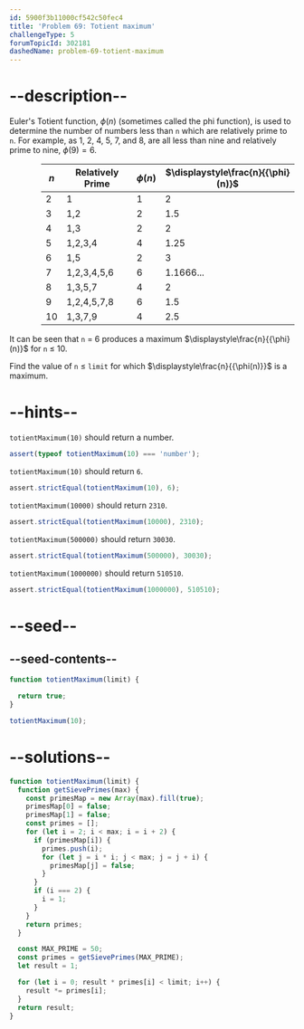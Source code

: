 ```yaml
---
id: 5900f3b11000cf542c50fec4
title: 'Problem 69: Totient maximum'
challengeType: 5
forumTopicId: 302181
dashedName: problem-69-totient-maximum
---
```


# --description--

Euler's Totient function, ${\phi}(n)$ (sometimes called the phi function), is used to determine the number of numbers less than `n` which are relatively prime to `n`. For example, as 1, 2, 4, 5, 7, and 8, are all less than nine and relatively prime to nine, ${\phi}(9) = 6$.

<div style='margin-left: 4em;'>

| $n$ | $\text{Relatively Prime}$ | $\displaystyle{\phi}(n)$ | $\displaystyle\frac{n}{{\phi}(n)}$ |
| --- | ------------------------- | ------------------------ | ---------------------------------- |
| 2   | 1                         | 1                        | 2                                  |
| 3   | 1,2                       | 2                        | 1.5                                |
| 4   | 1,3                       | 2                        | 2                                  |
| 5   | 1,2,3,4                   | 4                        | 1.25                               |
| 6   | 1,5                       | 2                        | 3                                  |
| 7   | 1,2,3,4,5,6               | 6                        | 1.1666...                          |
| 8   | 1,3,5,7                   | 4                        | 2                                  |
| 9   | 1,2,4,5,7,8               | 6                        | 1.5                                |
| 10  | 1,3,7,9                   | 4                        | 2.5                                |

</div>

It can be seen that `n` = 6 produces a maximum $\displaystyle\frac{n}{{\phi}(n)}$ for `n` ≤ 10.

Find the value of `n` ≤ `limit` for which $\displaystyle\frac{n}{{\phi(n)}}$ is a maximum.

# --hints--

`totientMaximum(10)` should return a number.

```js
assert(typeof totientMaximum(10) === 'number');
```

`totientMaximum(10)` should return `6`.

```js
assert.strictEqual(totientMaximum(10), 6);
```

`totientMaximum(10000)` should return `2310`.

```js
assert.strictEqual(totientMaximum(10000), 2310);
```

`totientMaximum(500000)` should return `30030`.

```js
assert.strictEqual(totientMaximum(500000), 30030);
```

`totientMaximum(1000000)` should return `510510`.

```js
assert.strictEqual(totientMaximum(1000000), 510510);
```

# --seed--

## --seed-contents--

```js
function totientMaximum(limit) {

  return true;
}

totientMaximum(10);
```

# --solutions--

```js
function totientMaximum(limit) {
  function getSievePrimes(max) {
    const primesMap = new Array(max).fill(true);
    primesMap[0] = false;
    primesMap[1] = false;
    const primes = [];
    for (let i = 2; i < max; i = i + 2) {
      if (primesMap[i]) {
        primes.push(i);
        for (let j = i * i; j < max; j = j + i) {
          primesMap[j] = false;
        }
      }
      if (i === 2) {
        i = 1;
      }
    }
    return primes;
  }

  const MAX_PRIME = 50;
  const primes = getSievePrimes(MAX_PRIME);
  let result = 1;

  for (let i = 0; result * primes[i] < limit; i++) {
    result *= primes[i];
  }
  return result;
}
```

